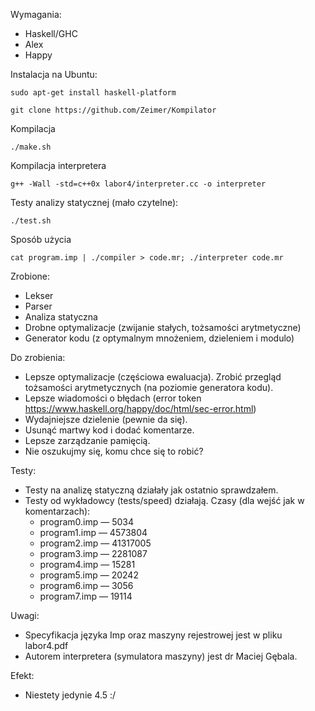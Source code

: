 Wymagania:
 - Haskell/GHC
 - Alex
 - Happy

Instalacja na Ubuntu:

```
sudo apt-get install haskell-platform
```

```
git clone https://github.com/Zeimer/Kompilator
```

Kompilacja
```
./make.sh
```

Kompilacja interpretera
```
g++ -Wall -std=c++0x labor4/interpreter.cc -o interpreter
```

Testy analizy statycznej (mało czytelne):
```
./test.sh
```

Sposób użycia
```
cat program.imp | ./compiler > code.mr; ./interpreter code.mr
```
Zrobione:
 - Lekser
 - Parser
 - Analiza statyczna
 - Drobne optymalizacje (zwijanie stałych, tożsamości arytmetyczne)
 - Generator kodu (z optymalnym mnożeniem, dzieleniem i modulo)

Do zrobienia:
 - Lepsze optymalizacje (częściowa ewaluacja). Zrobić przegląd tożsamości arytmetycznych (na poziomie generatora kodu).
 - Lepsze wiadomości o błędach (error token https://www.haskell.org/happy/doc/html/sec-error.html)
 - Wydajniejsze dzielenie (pewnie da się).
 - Usunąć martwy kod i dodać komentarze.
 - Lepsze zarządzanie pamięcią.
 - Nie oszukujmy się, komu chce się to robić?

Testy:
 - Testy na analizę statyczną działały jak ostatnio sprawdzałem.
 - Testy od wykładowcy (tests/speed) działają. Czasy (dla wejść jak w komentarzach):
   - program0.imp — 5034
   - program1.imp — 4573804
   - program2.imp — 41317005
   - program3.imp — 2281087
   - program4.imp — 15281
   - program5.imp — 20242
   - program6.imp — 3056
   - program7.imp — 19114

Uwagi:
 - Specyfikacja języka Imp oraz maszyny rejestrowej jest w pliku labor4.pdf
 - Autorem interpretera (symulatora maszyny) jest dr Maciej Gębala.

Efekt:
 - Niestety jedynie 4.5 :/
